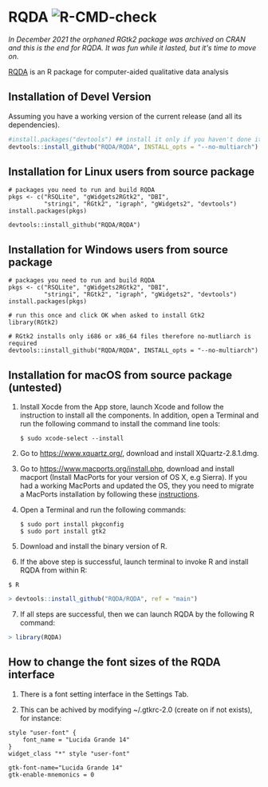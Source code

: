 # RQDA ![R-CMD-check](https://github.com/RQDA/RQDA/workflows/R-CMD-check/badge.svg)

_In December 2021 the orphaned RGtk2 package was archived on CRAN and this is the end for RQDA. It was fun while it lasted, but it's time to move on._

[RQDA](http://rqda.r-forge.r-project.org/) is an R package for computer-aided qualitative data analysis

## Installation of Devel Version

Assuming you have a working version of the current release (and all its dependencies).

```R
#install.packages("devtools") ## install it only if you haven't done it yet
devtools::install_github("RQDA/RQDA", INSTALL_opts = "--no-multiarch")
```


## Installation for Linux users from source package

```{R}
# packages you need to run and build RQDA
pkgs <- c("RSQLite", "gWidgets2RGtk2", "DBI",
          "stringi", "RGtk2", "igraph", "gWidgets2", "devtools")
install.packages(pkgs)

devtools::install_github("RQDA/RQDA")
```


## Installation for Windows users from source package

```{R}
# packages you need to run and build RQDA
pkgs <- c("RSQLite", "gWidgets2RGtk2", "DBI",
          "stringi", "RGtk2", "igraph", "gWidgets2", "devtools")
install.packages(pkgs)

# run this once and click OK when asked to install Gtk2
library(RGtk2)

# RGtk2 installs only i686 or x86_64 files therefore no-mutliarch is required
devtools::install_github("RQDA/RQDA", INSTALL_opts = "--no-multiarch")
```


## Installation for macOS from source package (untested)

1. Install Xocde from the App store, launch Xcode and follow the instruction to install all the components. In addition, open a Terminal and run the following command to install the command line tools: 
   ```
   $ sudo xcode-select --install
   ```

2. Go to https://www.xquartz.org/, download and install XQuartz-2.8.1.dmg.

3. Go to https://www.macports.org/install.php, download and install macport (Install MacPorts for your version of OS X, e.g Sierra). If you had a working MacPorts and updated the OS, they you need to migrate a MacPorts installation by following these [instructions](https://trac.macports.org/wiki/Migration). 

4. Open a Terminal and run the following commands:
   ```
   $ sudo port install pkgconfig
   $ sudo port install gtk2
   ```

5. Download and install the binary version of R.

6. If the above step is successful, launch terminal to invoke R and install RQDA from within R:
```terminal
$ R
```
```R
> devtools::install_github("RQDA/RQDA", ref = "main")
```

7. If all steps are successful, then we can launch RQDA by the following R command:
```R
> library(RQDA) 
```


## How to change the font sizes of the RQDA interface
1. There is a font setting interface in the Settings Tab.

2. This can be achived by modifying ~/.gtkrc-2.0 (create on if not exists), for instance:

```
style "user-font" {
    font_name = "Lucida Grande 14"
}
widget_class "*" style "user-font"

gtk-font-name="Lucida Grande 14"
gtk-enable-mnemonics = 0
```
